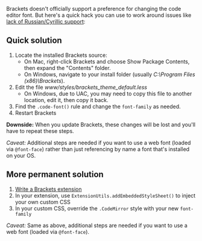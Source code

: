 Brackets doesn't officially support a preference for changing the code editor font. But here's a quick hack you can use to work around issues like [lack of Russian/Cyrillic support](https://github.com/adobe/brackets/issues/3465):

## Quick solution

1. Locate the installed Brackets source:
    * On Mac, right-click Brackets and choose Show Package Contents, then expand the "Contents" folder.
    * On Windows, navigate to your install folder (usually _C:\Program Files (x86)\Brackets_).
2. Edit the file <i>www/styles/brackets_theme_default.less</i>
    * On Windows, due to UAC, you may need to copy this file to another location, edit it, then copy it back.
3. Find the `.code-font()` rule and change the `font-family` as needed.
4. Restart Brackets

**Downside:** When you update Brackets, these changes will be lost and you'll have to repeat these steps.

_Caveat:_ Additional steps are needed if you want to use a web font (loaded via `@font-face`) rather than just referencing by name a font that's installed on your OS.

## More permanent solution

1. [Write a Brackets extension](https://github.com/adobe/brackets/wiki/How-to-write-extensions)
2. In your extension, use `ExtensionUtils.addEmbeddedStyleSheet()` to inject your own custom CSS
3. In your custom CSS, override the `.CodeMirror` style with your new `font-family`

_Caveat:_ Same as above, additional steps are needed if you want to use a web font (loaded via `@font-face`).
